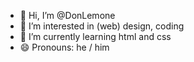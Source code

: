 - 👋 Hi, I’m @DonLemone
- 👀 I’m interested in (web) design, coding
- 🌱 I’m currently learning html and css
- 😄 Pronouns: he / him

<!---
DonLemone/DonLemone is a ✨ special ✨ repository because its `README.md` (this file) appears on your GitHub profile.
You can click the Preview link to take a look at your changes.
--->
